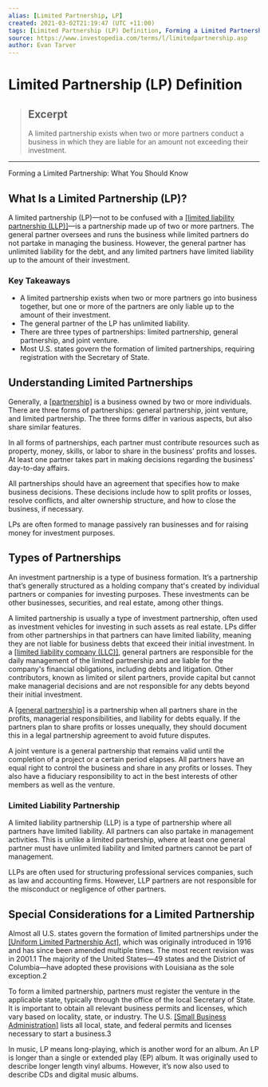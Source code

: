 ```yaml
---
alias: [Limited Partnership, LP]
created: 2021-03-02T21:19:47 (UTC +11:00)
tags: [Limited Partnership (LP) Definition, Forming a Limited Partnership: What You Should Know]
source: https://www.investopedia.com/terms/l/limitedpartnership.asp
author: Evan Tarver
---
```


# Limited Partnership (LP) Definition

> ## Excerpt
> A limited partnership exists when two or more partners conduct a business in which they are liable for an amount not exceeding their investment.

---

Forming a Limited Partnership: What You Should Know
## What Is a Limited Partnership (LP)?

A limited partnership (LP)—not to be confused with a [[limited liability partnership (LLP)]](https://www.investopedia.com/articles/investing/090214/limited-liability-partnership-llp-basics.asp)—is a partnership made up of two or more partners. The general partner oversees and runs the business while limited partners do not partake in managing the business. However, the general partner has unlimited liability for the debt, and any limited partners have limited liability up to the amount of their investment. 

### Key Takeaways

-   A limited partnership exists when two or more partners go into business together, but one or more of the partners are only liable up to the amount of their investment.
-   The general partner of the LP has unlimited liability.  
-   There are three types of partnerships: limited partnership, general partnership, and joint venture.
-   Most U.S. states govern the formation of limited partnerships, requiring registration with the Secretary of State. 

## Understanding Limited Partnerships 

Generally, a [[partnership]](https://www.investopedia.com/terms/p/partnership.asp) is a business owned by two or more individuals. There are three forms of partnerships: general partnership, joint venture, and limited partnership. The three forms differ in various aspects, but also share similar features.

In all forms of partnerships, each partner must contribute resources such as property, money, skills, or labor to share in the business' profits and losses. At least one partner takes part in making decisions regarding the business' day-to-day affairs.

All partnerships should have an agreement that specifies how to make business decisions. These decisions include how to split profits or losses, resolve conflicts, and alter ownership structure, and how to close the business, if necessary.

LPs are often formed to manage passively ran businesses and for raising money for investment purposes. 

## Types of Partnerships

An investment partnership is a type of business formation. It’s a partnership that’s generally structured as a holding company that's created by individual partners or companies for investing purposes. These investments can be other businesses, securities, and real estate, among other things. 

A limited partnership is usually a type of investment partnership, often used as investment vehicles for investing in such assets as real estate. LPs differ from other partnerships in that partners can have limited liability, meaning they are not liable for business debts that exceed their initial investment. In a [[limited liability company (LLC)]](https://www.investopedia.com/terms/l/llc.asp), general partners are responsible for the daily management of the limited partnership and are liable for the company's financial obligations, including debts and litigation. Other contributors, known as limited or silent partners, provide capital but cannot make managerial decisions and are not responsible for any debts beyond their initial investment. 

A [[general partnership]](https://www.investopedia.com/terms/g/generalpartnership.asp) is a partnership when all partners share in the profits, managerial responsibilities, and liability for debts equally. If the partners plan to share profits or losses unequally, they should document this in a legal partnership agreement to avoid future disputes.

A joint venture is a general partnership that remains valid until the completion of a project or a certain period elapses. All partners have an equal right to control the business and share in any profits or losses. They also have a fiduciary responsibility to act in the best interests of other members as well as the venture.

### Limited Liability Partnership 

A limited liability partnership (LLP) is a type of partnership where all partners have limited liability. All partners can also partake in management activities. This is unlike a limited partnership, where at least one general partner must have unlimited liability and limited partners cannot be part of management. 

LLPs are often used for structuring professional services companies, such as law and accounting firms. However, LLP partners are not responsible for the misconduct or negligence of other partners. 

## Special Considerations for a Limited Partnership

Almost all U.S. states govern the formation of limited partnerships under the [[Uniform Limited Partnership Act]](https://www.leg.state.nv.us/NRS/NRS-087A.html), which was originally introduced in 1916 and has since been amended multiple times. The most recent revision was in 2001.1 The majority of the United States—49 states and the District of Columbia—have adopted these provisions with Louisiana as the sole exception.2

To form a limited partnership, partners must register the venture in the applicable state, typically through the office of the local Secretary of State. It is important to obtain all relevant business permits and licenses, which vary based on locality, state, or industry. The U.S. [[Small Business Administration]](https://www.investopedia.com/terms/s/small-business-administration.asp) lists all local, state, and federal permits and licenses necessary to start a business.3

In music, LP means long-playing, which is another word for an album. An LP is longer than a single or extended play (EP) album. It was originally used to describe longer length vinyl albums. However, it’s now also used to describe CDs and digital music albums.

